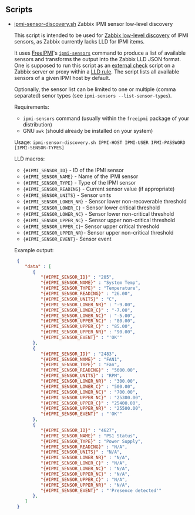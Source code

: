 ## Scripts

* [ipmi-sensor-discovery.sh](./scripts/ipmi-sensor-discovery.sh) Zabbix IPMI sensor low-level discovery

   This script is intended to be used for [Zabbix low-level
   discovery](https://www.zabbix.com/documentation/3.0/manual/discovery/low_level_discovery#low-level_discovery)
   of IPMI sensors, as Zabbix currently lacks LLD for IPMI items.

   It uses [FreeIPMI](https://www.gnu.org/software/freeipmi/)'s
   [`ipmi-sensors`](https://www.gnu.org/software/freeipmi/manpages/man8/ipmi-sensors.8.html)
   command to produce a list of available sensors and transforms the output
   into the Zabbix LLD JSON format.
   One is supposed to run this script as an [external
   check](https://www.zabbix.com/documentation/3.0/manual/config/items/itemtypes/external)
   script on a Zabbix server or proxy within a [LLD
   rule](https://www.zabbix.com/documentation/3.0/manual/discovery/low_level_discovery#creating_custom_lld_rules).
   The script lists all available sensors of a given IPMI host by default.

   Optionally, the sensor list can be limited to one or multiple (comma
   separated) senor types (see `ipmi-sensors --list-sensor-types`).

   Requirements:
   * `ipmi-sensors` command (usually within the `freeipmi` package of your distribution)
   * GNU `awk` (should already be installed on your system)

   Usage:
   `ipmi-sensor-discovery.sh IPMI-HOST IPMI-USER IPMI-PASSWORD [IPMI-SENSOR-TYPES]`

   LLD macros:
   * `{#IPMI_SENSOR_ID}` - ID of the IPMI sensor
   * `{#IPMI_SENSOR_NAME}` - Name of the IPMI sensor
   * `{#IPMI_SENSOR_TYPE}` - Type of the IPMI sensor
   * `{#IPMI_SENSOR_READING}` - Current sensor value (if appropriate)
   * `{#IPMI_SENSOR_UNITS}` - Sensor units
   * `{#IPMI_SENSOR_LOWER_NR}` - Sensor lower non-recoverable threshold
   * `{#IPMI_SENSOR_LOWER_C}` - Sensor lower critical threshold
   * `{#IPMI_SENSOR_LOWER_NC}` - Sensor lower non-critical threshold
   * `{#IPMI_SENSOR_UPPER_NC}` - Sensor upper non-critical threshold
   * `{#IPMI_SENSOR_UPPER_C}`- Sensor upper critical threshold
   * `{#IPMI_SENSOR_UPPER_NR}`- Sensor upper non-critical threshold
   * `{#IPMI_SENSOR_EVENT}`- Sensor event

   Example output:
   ```json
    {
       "data" : [
          {
             "{#IPMI_SENSOR_ID}" : "205",
             "{#IPMI_SENSOR_NAME}" : "System Temp",
             "{#IPMI_SENSOR_TYPE}" : "Temperature",
             "{#IPMI_SENSOR_READING}" : "26.00",
             "{#IPMI_SENSOR_UNITS}" : "C",
             "{#IPMI_SENSOR_LOWER_NR}" : "-9.00",
             "{#IPMI_SENSOR_LOWER_C}" : "-7.00",
             "{#IPMI_SENSOR_LOWER_NC}" : "-5.00",
             "{#IPMI_SENSOR_UPPER_NC}" : "80.00",
             "{#IPMI_SENSOR_UPPER_C}" : "85.00",
             "{#IPMI_SENSOR_UPPER_NR}" : "90.00",
             "{#IPMI_SENSOR_EVENT}" : "'OK'"
          },
          {
             "{#IPMI_SENSOR_ID}" : "2483",
             "{#IPMI_SENSOR_NAME}" : "FAN1",
             "{#IPMI_SENSOR_TYPE}" : "Fan",
             "{#IPMI_SENSOR_READING}" : "5600.00",
             "{#IPMI_SENSOR_UNITS}" : "RPM",
             "{#IPMI_SENSOR_LOWER_NR}" : "300.00",
             "{#IPMI_SENSOR_LOWER_C}" : "500.00",
             "{#IPMI_SENSOR_LOWER_NC}" : "700.00",
             "{#IPMI_SENSOR_UPPER_NC}" : "25300.00",
             "{#IPMI_SENSOR_UPPER_C}" : "25400.00",
             "{#IPMI_SENSOR_UPPER_NR}" : "25500.00",
             "{#IPMI_SENSOR_EVENT}" : "'OK'"
          },
          {
             "{#IPMI_SENSOR_ID}" : "4627",
             "{#IPMI_SENSOR_NAME}" : "PS1 Status",
             "{#IPMI_SENSOR_TYPE}" : "Power Supply",
             "{#IPMI_SENSOR_READING}" : "N/A",
             "{#IPMI_SENSOR_UNITS}" : "N/A",
             "{#IPMI_SENSOR_LOWER_NR}" : "N/A",
             "{#IPMI_SENSOR_LOWER_C}" : "N/A",
             "{#IPMI_SENSOR_LOWER_NC}" : "N/A",
             "{#IPMI_SENSOR_UPPER_NC}" : "N/A",
             "{#IPMI_SENSOR_UPPER_C}" : "N/A",
             "{#IPMI_SENSOR_UPPER_NR}" : "N/A",
             "{#IPMI_SENSOR_EVENT}" : "'Presence detected'"
          },
       ]
    }
   ```

